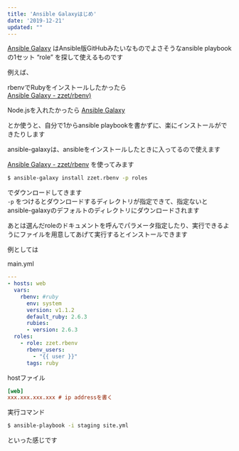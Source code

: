 ```yaml
---
title: 'Ansible Galaxyはじめ'
date: '2019-12-21'
updated: ""
---
```


[Ansible Galaxy](https://galaxy.ansible.com/home) はAnsible版GitHubみたいなものでよさそうなansible playbookの1セット “role” を探して使えるものです

例えば、  

rbenvでRubyをインストールしたかったら  
[Ansible Galaxy - zzet/rbenv)](https://galaxy.ansible.com/zzet/rbenv)

Node.jsを入れたかったら
[Ansible Galaxy](https://galaxy.ansible.com/geerlingguy/nodejs)  

とか使うと、自分で1からansible playbookを書かずに、楽にインストールができたりします

ansible-galaxyは、ansibleをインストールしたときに入ってるので使えます

[Ansible Galaxy - zzet/rbenv](https://galaxy.ansible.com/zzet/rbenv) を使ってみます

```bash
$ ansible-galaxy install zzet.rbenv -p roles
```

でダウンロードしてきます  
`-p` をつけるとダウンロードするディレクトリが指定できて、指定ないとansible-galaxyのデフォルトのディレクトリにダウンロードされます  

あとは選んだroleのドキュメントを呼んでパラメータ指定したり、実行できるようにファイルを用意してあげて実行するとインストールできます

例としては

main.yml

```yml
---                                                                                                                                                 
- hosts: web
  vars:
    rbenv: #ruby    
      env: system    
      version: v1.1.2    
      default_ruby: 2.6.3    
      rubies:    
      - version: 2.6.3
  roles:    
    - role: zzet.rbenv    
      rbenv_users:    
        - "{{ user }}"    
      tags: ruby
```

hostファイル

```ini
[web]
xxx.xxx.xxx.xxx # ip addressを書く
```

実行コマンド  

```bash
$ ansible-playbook -i staging site.yml
```

といった感じです

